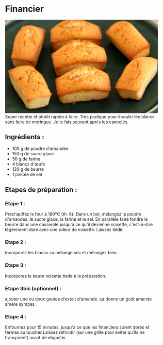 # Financier
![Financier](financier.png)
Super recette et plutôt rapide à faire. Très pratique pour écouler les blancs sans faire de meringue. Je le fais souvant après les cannelés. 

## Ingrédients : 
- 100 g de poudre d'amandes
- 150 g de sucre glace
- 50 g de farine
- 4 blancs d'œufs
- 120 g de beurre
- 1 pincée de sel


## Etapes de préparation : 
### Etape 1 :
Préchauffez le four à 180°C (th. 6). Dans un bol, mélangez la poudre d'amandes, le sucre glace, la farine et le sel. En parallèle faire fondre le beurre dans une casserole jusqu'à ce qu'il devienne noisette, c'est-à-dire légèrement doré avec une odeur de noisette. Laissez tiédir.

### Etape 2 :
Incorporez les blancs au mélange sec et mélangez bien.


### Etape 3 : 
Incorporez le beure noisette tiede à la préparation.

### Etape 3bis (optionnel) : 
ajouter une ou deux goutes d'extait d'amande. ça donne un goût amande amère sympas. 

### Etape 4 : 
Enfournez pour 15 minutes, jusqu'à ce que les financiers soient dorés et fermes au toucher.Laissez refroidir (sur une grille pour éviter qu'ils ne transpirent) avant de déguster.
